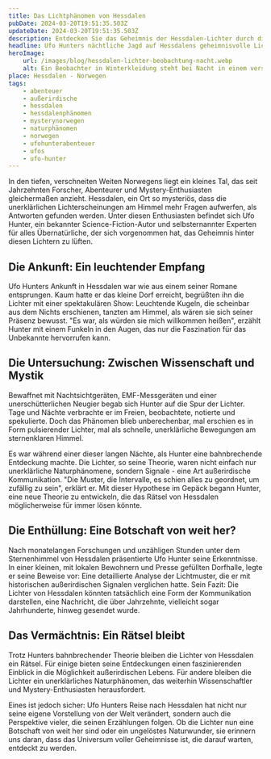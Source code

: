```yaml
---
title: Das Lichtphänomen von Hessdalen
pubDate: 2024-03-20T19:51:35.503Z
updateDate: 2024-03-20T19:51:35.503Z
description: Entdecken Sie das Geheimnis der Hessdalen-Lichter durch die Augen des Abenteurers Ufo Hunter.
headline: Ufo Hunters nächtliche Jagd auf Hessdalens geheimnisvolle Lichter
heroImage:
    url: /images/blog/hessdalen-lichter-beobachtung-nacht.webp
    alt: Ein Beobachter in Winterkleidung steht bei Nacht in einem verschneiten norwegischen Tal und dokumentiert mit Nachtsichtkamera und EMF-Messer ein spektakuläres, unerklärliches Lichtphänomen am Himmel, unterlegt von den Nordlichtern.
place: Hessdalen - Norwegen
tags:
    - abenteuer
    - außerirdische
    - hessdalen
    - hessdalenphänomen
    - mysterynorwegen
    - naturphänomen
    - norwegen
    - ufohunterabenteuer
    - ufos
    - ufo-hunter
---
```


In den tiefen, verschneiten Weiten Norwegens liegt ein kleines Tal, das seit Jahrzehnten Forscher, Abenteurer und Mystery-Enthusiasten gleichermaßen anzieht. Hessdalen, ein Ort so mysteriös, dass die unerklärlichen Lichterscheinungen am Himmel mehr Fragen aufwerfen, als Antworten gefunden werden. Unter diesen Enthusiasten befindet sich Ufo Hunter, ein bekannter Science-Fiction-Autor und selbsternannter Experten für alles Übernatürliche, der sich vorgenommen hat, das Geheimnis hinter diesen Lichtern zu lüften.

## Die Ankunft: Ein leuchtender Empfang

Ufo Hunters Ankunft in Hessdalen war wie aus einem seiner Romane entsprungen. Kaum hatte er das kleine Dorf erreicht, begrüßten ihn die Lichter mit einer spektakulären Show: Leuchtende Kugeln, die scheinbar aus dem Nichts erschienen, tanzten am Himmel, als wären sie sich seiner Präsenz bewusst. "Es war, als würden sie mich willkommen heißen", erzählt Hunter mit einem Funkeln in den Augen, das nur die Faszination für das Unbekannte hervorrufen kann.

## Die Untersuchung: Zwischen Wissenschaft und Mystik

Bewaffnet mit Nachtsichtgeräten, EMF-Messgeräten und einer unerschütterlichen Neugier begab sich Hunter auf die Spur der Lichter. Tage und Nächte verbrachte er im Freien, beobachtete, notierte und spekulierte. Doch das Phänomen blieb unberechenbar, mal erschien es in Form pulsierender Lichter, mal als schnelle, unerklärliche Bewegungen am sternenklaren Himmel.

Es war während einer dieser langen Nächte, als Hunter eine bahnbrechende Entdeckung machte. Die Lichter, so seine Theorie, waren nicht einfach nur unerklärliche Naturphänomene, sondern Signale - eine Art außerirdische Kommunikation. "Die Muster, die Intervalle, es schien alles zu geordnet, um zufällig zu sein", erklärt er. Mit dieser Hypothese im Gepäck begann Hunter, eine neue Theorie zu entwickeln, die das Rätsel von Hessdalen möglicherweise für immer lösen könnte.

## Die Enthüllung: Eine Botschaft von weit her?

Nach monatelangen Forschungen und unzähligen Stunden unter dem Sternenhimmel von Hessdalen präsentierte Ufo Hunter seine Erkenntnisse. In einer kleinen, mit lokalen Bewohnern und Presse gefüllten Dorfhalle, legte er seine Beweise vor: Eine detaillierte Analyse der Lichtmuster, die er mit historischen außerirdischen Signalen verglichen hatte. Sein Fazit: Die Lichter von Hessdalen könnten tatsächlich eine Form der Kommunikation darstellen, eine Nachricht, die über Jahrzehnte, vielleicht sogar Jahrhunderte, hinweg gesendet wurde.

## Das Vermächtnis: Ein Rätsel bleibt

Trotz Hunters bahnbrechender Theorie bleiben die Lichter von Hessdalen ein Rätsel. Für einige bieten seine Entdeckungen einen faszinierenden Einblick in die Möglichkeit außerirdischen Lebens. Für andere bleiben die Lichter ein unerklärliches Naturphänomen, das weiterhin Wissenschaftler und Mystery-Enthusiasten herausfordert.

Eines ist jedoch sicher: Ufo Hunters Reise nach Hessdalen hat nicht nur seine eigene Vorstellung von der Welt verändert, sondern auch die Perspektive vieler, die seinen Erzählungen folgen. Ob die Lichter nun eine Botschaft von weit her sind oder ein ungelöstes Naturwunder, sie erinnern uns daran, dass das Universum voller Geheimnisse ist, die darauf warten, entdeckt zu werden.
